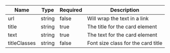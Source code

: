 | Name         | Type   | Required | Description                        |
| ------------ | ------ | -------- | ---------------------------------- |
| url          | string | false    | Will wrap the text in a link       |
| title        | string | true     | The title for the card element     |
| text         | string | true     | The text for the card element      |
| titleClasses | string | false    | Font size class for the card title |
